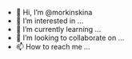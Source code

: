 - 👋 Hi, I’m @morkinskina
- 👀 I’m interested in ...
- 🌱 I’m currently learning ...
- 💞️ I’m looking to collaborate on ...
- 📫 How to reach me ...

<!---
morkinskina/morkinskina is a ✨ special ✨ repository because its `README.md` (this file) appears on your GitHub profile.
You can click the Preview link to take a look at your changes.
--->
